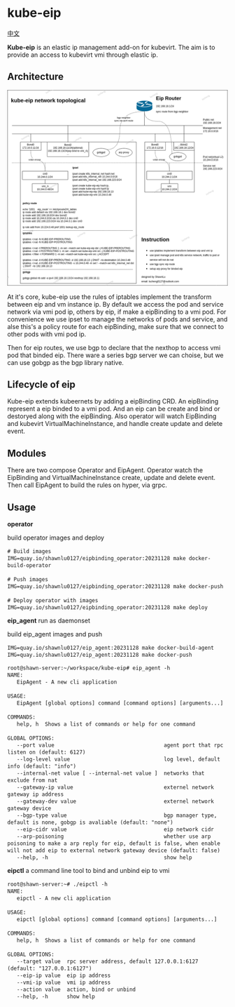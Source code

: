 # kube-eip

[中文](./docs/README_zh.md)

**Kube-eip** is an elastic ip management add-on for kubevirt. The aim is to provide an access to kubevirt vmi through elastic ip.

## Architecture

![Architecture](./docs/architecture/architecture.png)

At it's core, kube-eip use the rules of iptables implement the transform between eip and vm instance ip. By default we access the pod and service network via vmi pod ip, others by eip, if make a eipBinding to a vmi pod. For convenience we use ipset to manage the networks of pods and service, and alse this's a policy route for each eipBinding, make sure that we connect to other pods with vmi pod ip.

Then for eip routes, we use bgp to declare that the nexthop to access vmi pod that binded eip. There ware a series bgp server we can choise, but we can use gobgp as the bgp library native.

## Lifecycle of eip

Kube-eip extends kubeernets by adding a eipBinding CRD. An eipBinding represent a eip binded to a vmi pod. And an eip can be create and bind or destoryed along with the eipBinding. Also operator will watch EipBinding and kubevirt VirtualMachineInstance, and handle create update and delete event.

## Modules

There are two compose Operator and EipAgent. Operator watch the EipBinding and VirtualMachineInstance create, update and delete event. Then call EipAgent to build the rules on hyper, via grpc.

## Usage

**operator**

build operator images and deploy

```
# Build images
IMG=quay.io/shawnlu0127/eipbinding_operator:20231128 make docker-build-operator

# Push images
IMG=quay.io/shawnlu0127/eipbinding_operator:20231128 make docker-push

# Deploy operator with images
IMG=quay.io/shawnlu0127/eipbinding_operator:20231128 make deploy
```

**eip_agent** run as daemonset

build eip_agent images and push

```
IMG=quay.io/shawnlu0127/eip_agent:20231128 make docker-build-agent
IMG=quay.io/shawnlu0127/eip_agent:20231128 make docker-push
```

```
root@shawn-server:~/workspace/kube-eip# eip_agent -h
NAME:
   EipAgent - A new cli application

USAGE:
   EipAgent [global options] command [command options] [arguments...]

COMMANDS:
   help, h  Shows a list of commands or help for one command

GLOBAL OPTIONS:
   --port value                                   agent port that rpc listen on (default: 6127)
   --log-level value                              log level, default info (default: "info")
   --internal-net value [ --internal-net value ]  networks that exclude from nat
   --gateway-ip value                             externel network gateway ip address
   --gateway-dev value                            externel network gateway device
   --bgp-type value                               bgp manager type, default is none, gobgp is avaliable (default: "none")
   --eip-cidr value                               eip network cidr
   --arp-poisoning                                whether use arp poisoning to make a arp reply for eip, default is false, when enable will not add eip to external network gateway device (default: false)
   --help, -h                                     show help
```

**eipctl** a command line tool to bind and unbind eip to vmi

```
root@shawn-server:~# ./eipctl -h
NAME:
   eipctl - A new cli application

USAGE:
   eipctl [global options] command [command options] [arguments...]

COMMANDS:
   help, h  Shows a list of commands or help for one command

GLOBAL OPTIONS:
   --target value  rpc server address, default 127.0.0.1:6127 (default: "127.0.0.1:6127")
   --eip-ip value  eip ip address
   --vmi-ip value  vmi ip address
   --action value  action, bind or unbind
   --help, -h      show help
```
